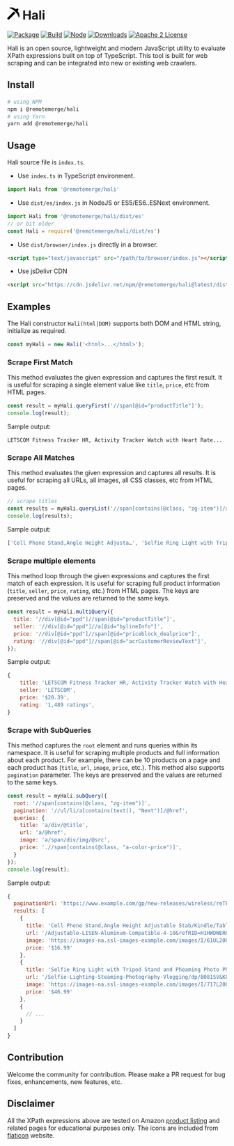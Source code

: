 # <img src="images/logo.png" width="28" height="28"> Hali
[![Package](https://img.shields.io/npm/v/@remotemerge/hali?logo=npm)](https://www.npmjs.com/package/@remotemerge/hali)
[![Build](https://img.shields.io/github/workflow/status/remotemerge/hali/Build?label=build&logo=github)](https://github.com/remotemerge/hali)
[![Node](https://img.shields.io/node/v/@remotemerge/hali?logo=node.js)](https://nodejs.org/en/download)
[![Downloads](https://img.shields.io/npm/dt/@remotemerge/hali?label=downloads)](https://www.npmjs.com/package/@remotemerge/hali)
[![Apache 2 License](https://img.shields.io/packagist/l/cixware/esewa-php-sdk.svg?label=license)](https://www.apache.org/licenses/LICENSE-2.0)

Hali is an open source, lightweight and modern JavaScript utility to evaluate XPath expressions built on top of TypeScript. This tool is built for web scraping and can be integrated into new or existing web crawlers.

## Install
```bash
# using NPM
npm i @remotemerge/hali
# using Yarn
yarn add @remotemerge/hali
```

## Usage
Hali source file is `index.ts`. 
* Use `index.ts` in TypeScript environment.
```typescript
import Hali from '@remotemerge/hali'
```

* Use `dist/es/index.js` in NodeJS or ES5/ES6..ESNext environment.
```javascript
import Hali from '@remotemerge/hali/dist/es'
// or bit older
const Hali = require('@remotemerge/hali/dist/es')
```

* Use `dist/browser/index.js` directly in a browser.
```html
<script type="text/javascript" src="/path/to/browser/index.js"></script>
```

* Use jsDelivr CDN
```html
<script src="https://cdn.jsdelivr.net/npm/@remotemerge/hali@latest/dist/browser/index.min.js"></script>
```

## Examples
The Hali constructor `Hali(html|DOM)` supports both DOM and HTML string, initialize as required.
```javascript
const myHali = new Hali('<html>...</html>');
```

### Scrape First Match
This method evaluates the given expression and captures the first result. It is useful for scraping a single element value like `title`, `price`, etc from HTML pages.
```javascript
const result = myHali.queryFirst('//span[@id="productTitle"]');
console.log(result);
```
Sample output:
```text
LETSCOM Fitness Tracker HR, Activity Tracker Watch with Heart Rate...
```

### Scrape All Matches
This method evaluates the given expression and captures all results. It is useful for scraping all URLs, all images, all CSS classes, etc from HTML pages.
```javascript
// scrape titles
const results = myHali.queryList('//span[contains(@class, "zg-item")]/a/div');
console.log(results);
```
Sample output:
```javascript
['Cell Phone Stand,Angle Height Adjusta…', 'Selfie Ring Light with Tripod…', 'HOVAMP MFi Certified Nylon…', '...']
```

### Scrape multiple elements
This method loop through the given expressions and captures the first match of each expression. It is useful for scraping full product information (`title`, `seller`, `price`, `rating`, etc.) from HTML pages. The keys are preserved and the values are returned to the same keys.
```javascript
const result = myHali.multiQuery({
  title: '//div[@id="ppd"]//span[@id="productTitle"]',
  seller: '//div[@id="ppd"]//a[@id="bylineInfo"]',
  price: '//div[@id="ppd"]//span[@id="priceblock_dealprice"]',
  rating: '//div[@id="ppd"]//span[@id="acrCustomerReviewText"]',
});
```
Sample output:
```javascript
{
    title: 'LETSCOM Fitness Tracker HR, Activity Tracker Watch with Heart Rate Monitor...',
    seller: 'LETSCOM',
    price: '$20.39',
    rating: '1,489 ratings',
}
```

### Scrape with SubQueries
This method captures the `root` element and runs queries within its namespace. It is useful for scraping multiple products and full information about each product. For example, there can be 10 products on a page and each product has (`title`, `url`, `image`, `price`, etc.). This method also supports `pagination` parameter. The keys are preserved and the values are returned to the same keys.
```javascript
const result = myHali.subQuery({
  root: '//span[contains(@class, "zg-item")]',
  pagination: '//ul/li/a[contains(text(), "Next")]/@href',
  queries: {
    title: 'a/div/@title',
    url: 'a/@href',
    image: 'a/span/div/img/@src',
    price: './/span[contains(@class, "a-color-price")]',
  }
});
console.log(result);
```
Sample output:
```javascript
{
  paginationUrl: 'https://www.example.com/gp/new-releases/wireless/reTF8&pg=2',
  results: [
    {
      title: 'Cell Phone Stand,Angle Height Adjustable Stab/Kindle/Tablet,4-10inch',
      url: '/Adjustable-LISEN-Aluminum-Compatible-4-10&refRID=H1HWDWERK8YCRN76ER1T',
      image: 'https://images-na.ssl-images-example.com/images/I/61UL200_SR200,200_.jpg',
      price: '$16.99'
    },
    {
      title: 'Selfie Ring Light with Tripod Stand and Pheaming Photo Photography Vlogging Video',
      url: '/Selfie-Lighting-Steaming-Photography-Vlogging/dp/B081SV&K8YCRN76ER1T',
      image: 'https://images-na.ssl-images-example.com/images/I/717L200_SR200,200_.jpg',
      price: '$46.99'
    },
    {
      // ...
    }
  ]
}
```

## Contribution
Welcome the community for contribution. Please make a PR request for bug fixes, enhancements, new features, etc.

## Disclaimer
All the XPath expressions above are tested on Amazon [product listing] and related pages for educational purposes only. The icons are included from [flaticon] website.

[product listing]: https://www.amazon.com/gp/new-releases/wireless
[flaticon]: https://www.flaticon.com